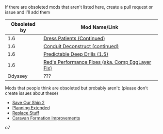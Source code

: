 If there are obsoleted mods that aren't listed here, create a pull request or issue and I'll add them

| Obsoleted by | Mod Name/Link |
| --- | --- |
| 1.6 | [Dress Patients (Continued)](https://steamcommunity.com/sharedfiles/filedetails/?id=2877763074) |
| 1.6 | [Conduit Deconstruct (continued)](https://steamcommunity.com/sharedfiles/filedetails/?id=3229402412) |
| 1.6 | [Predictable Deep Drills (1.5)](https://steamcommunity.com/sharedfiles/filedetails/?id=3235029356) |
| 1.6 | [Red's Performance Fixes (aka. Comp EggLayer Fix)](https://steamcommunity.com/sharedfiles/filedetails/?id=3343465955) |
| Odyssey | ??? |

Mods that people think are obsoleted but probably aren't: (please don't create issues about these)
- [Save Our Ship 2](https://steamcommunity.com/sharedfiles/filedetails/?id=1909914131)
- [Planning Extended](https://steamcommunity.com/sharedfiles/filedetails/?id=2877392159)
- [Replace Stuff](https://steamcommunity.com/sharedfiles/filedetails/?id=1372003680)
- [Caravan Formation Improvements](https://steamcommunity.com/sharedfiles/filedetails/?id=2927335733)

o7
